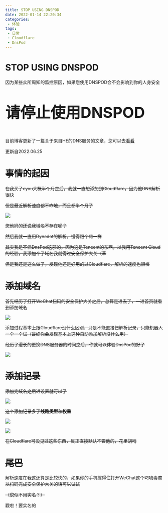```yaml
---
title: STOP USING DNSPOD
date: 2022-01-14 22:20:34
categories: 
 - 体验
tags:
 - 日常
 - Cloudflare
 - DnsPod
---
```


# STOP USING DNSPOD

因为某些众所周知的监控原因，如果您使用DNSPOD会不会影响到你的人身安全

<font size="+4">

**请停止使用DNSPOD**

</font>

目前博客更新了一篇关于来自HE的DNS服务的文章，您可以去[看看](https://www.lanta.cyou/2022/06/25/he-dns/)

更新自2022.06.25

# ~~事情的起因~~

~~在我买了cyou大概半个月之后，我就一直想添加到Cloudflare，因为他DNS解析很快~~

~~但是最近解析速度都不咋地，而且都半个月了~~

~~![](https://pic.lanta.cyou/img/2022-01-14_22-25.png)~~

~~您他妈的还说我域名不存在呢？~~

~~然后我就一直用Dynadot的解析，慢得跟个嗨一样~~

~~其实我是不信DnsPod这邪的，因为这是Tencent的东西，以我用Tencent Cloud的经验，我添加个子域名我就得过安全保护大关（草~~

~~但是我还是这么做了，发现他还是好用的过Cloudflare，解析的速度也很棒~~

# ~~添加域名~~

~~首先经历了打开WeChat扫码的安全保护大关之后，总算是进去了，一进首页就看到添加域名~~

~~![](https://pic.lanta.cyou/img/2022-01-14_22-28.png)~~

~~添加过程基本上跟Cloudflare没什么区别，只是不能直接扫解析记录，只能机器人一个一个试（最终你会发现基本上这种自动添加解析没什么用）~~

~~经历了漫长的更换DNS服务器的时间之后，你就可以体验DnsPod的好了~~

~~![](https://pic.lanta.cyou/img/2022-01-14_22-29.png)~~

# ~~添加记录~~

~~添加完域名之后进设置就可以了~~

~~![](https://pic.lanta.cyou/img/2022-01-14_22-30.png)~~

~~这个添加记录多了**线路类型**和**权重**~~

~~![](https://pic.lanta.cyou/img/2022-01-14_22-31.png)~~

~~![](https://pic.lanta.cyou/img/2022-01-14_22-31_1.png)~~

~~在Cloudflare可没见过这些东西，反正直接默认不管他的，花里胡哨~~

# ~~尾巴~~

~~解析速度在我这还算是比较快的，如果你的手机撑得住打开WeChat这个叼嗨毒瘤以扫码完成安全保护大关的话可以试试~~

~~（貌似不用实名？）~~ 

戳啦！要实名的
